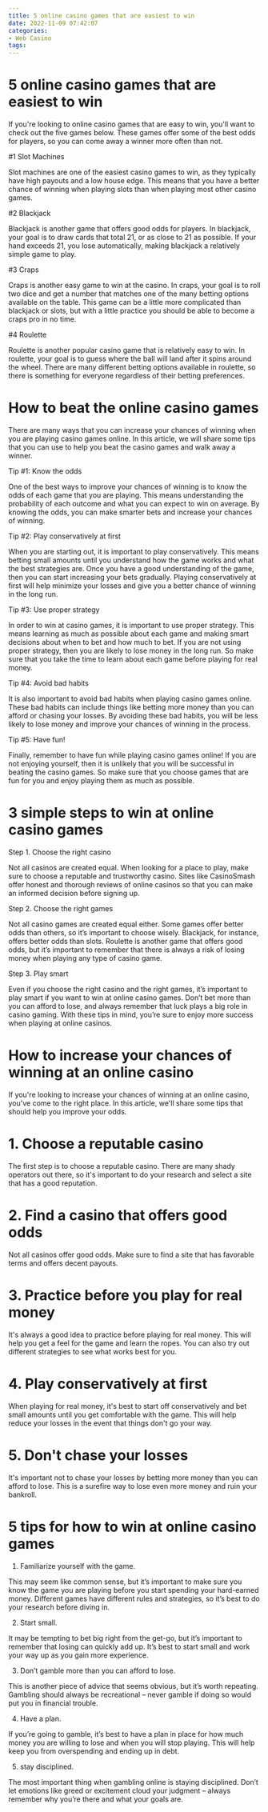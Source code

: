 ```yaml
---
title: 5 online casino games that are easiest to win
date: 2022-11-09 07:42:07
categories:
- Web Casino
tags:
---
```



#  5 online casino games that are easiest to win

If you're looking to online casino games that are easy to win, you'll want to check out the five games below. These games offer some of the best odds for players, so you can come away a winner more often than not.

#1 Slot Machines

Slot machines are one of the easiest casino games to win, as they typically have high payouts and a low house edge. This means that you have a better chance of winning when playing slots than when playing most other casino games.

#2 Blackjack

Blackjack is another game that offers good odds for players. In blackjack, your goal is to draw cards that total 21, or as close to 21 as possible. If your hand exceeds 21, you lose automatically, making blackjack a relatively simple game to play.

#3 Craps

Craps is another easy game to win at the casino. In craps, your goal is to roll two dice and get a number that matches one of the many betting options available on the table. This game can be a little more complicated than blackjack or slots, but with a little practice you should be able to become a craps pro in no time.

#4 Roulette

Roulette is another popular casino game that is relatively easy to win. In roulette, your goal is to guess where the ball will land after it spins around the wheel. There are many different betting options available in roulette, so there is something for everyone regardless of their betting preferences.

#  How to beat the online casino games

There are many ways that you can increase your chances of winning when you are playing casino games online. In this article, we will share some tips that you can use to help you beat the casino games and walk away a winner.

Tip #1: Know the odds

One of the best ways to improve your chances of winning is to know the odds of each game that you are playing. This means understanding the probability of each outcome and what you can expect to win on average. By knowing the odds, you can make smarter bets and increase your chances of winning.

Tip #2: Play conservatively at first

When you are starting out, it is important to play conservatively. This means betting small amounts until you understand how the game works and what the best strategies are. Once you have a good understanding of the game, then you can start increasing your bets gradually. Playing conservatively at first will help minimize your losses and give you a better chance of winning in the long run.

Tip #3: Use proper strategy

In order to win at casino games, it is important to use proper strategy. This means learning as much as possible about each game and making smart decisions about when to bet and how much to bet. If you are not using proper strategy, then you are likely to lose money in the long run. So make sure that you take the time to learn about each game before playing for real money.

Tip #4: Avoid bad habits

It is also important to avoid bad habits when playing casino games online. These bad habits can include things like betting more money than you can afford or chasing your losses. By avoiding these bad habits, you will be less likely to lose money and improve your chances of winning in the process.

Tip #5: Have fun!

Finally, remember to have fun while playing casino games online! If you are not enjoying yourself, then it is unlikely that you will be successful in beating the casino games. So make sure that you choose games that are fun for you and enjoy playing them as much as possible.

#  3 simple steps to win at online casino games

Step 1. Choose the right casino

Not all casinos are created equal. When looking for a place to play, make sure to choose a reputable and trustworthy casino. Sites like CasinoSmash offer honest and thorough reviews of online casinos so that you can make an informed decision before signing up.

Step 2. Choose the right games

Not all casino games are created equal either. Some games offer better odds than others, so it’s important to choose wisely. Blackjack, for instance, offers better odds than slots. Roulette is another game that offers good odds, but it’s important to remember that there is always a risk of losing money when playing any type of casino game.

Step 3. Play smart

Even if you choose the right casino and the right games, it’s important to play smart if you want to win at online casino games. Don’t bet more than you can afford to lose, and always remember that luck plays a big role in casino gaming. With these tips in mind, you’re sure to enjoy more success when playing at online casinos.

#  How to increase your chances of winning at an online casino

If you're looking to increase your chances of winning at an online casino, you've come to the right place. In this article, we'll share some tips that should help you improve your odds.

# 1. Choose a reputable casino

The first step is to choose a reputable casino. There are many shady operators out there, so it's important to do your research and select a site that has a good reputation.

# 2. Find a casino that offers good odds

Not all casinos offer good odds. Make sure to find a site that has favorable terms and offers decent payouts.

# 3. Practice before you play for real money

It's always a good idea to practice before playing for real money. This will help you get a feel for the game and learn the ropes. You can also try out different strategies to see what works best for you.

# 4. Play conservatively at first

When playing for real money, it's best to start off conservatively and bet small amounts until you get comfortable with the game. This will help reduce your losses in the event that things don't go your way.

# 5. Don't chase your losses

It's important not to chase your losses by betting more money than you can afford to lose. This is a surefire way to lose even more money and ruin your bankroll.

#  5 tips for how to win at online casino games

1. Familiarize yourself with the game.

This may seem like common sense, but it’s important to make sure you know the game you are playing before you start spending your hard-earned money. Different games have different rules and strategies, so it’s best to do your research before diving in.

2. Start small.

It may be tempting to bet big right from the get-go, but it’s important to remember that losing can quickly add up. It’s best to start small and work your way up as you gain more experience.

3. Don’t gamble more than you can afford to lose.

This is another piece of advice that seems obvious, but it’s worth repeating. Gambling should always be recreational – never gamble if doing so would put you in financial trouble.

4. Have a plan.

If you’re going to gamble, it’s best to have a plan in place for how much money you are willing to lose and when you will stop playing. This will help keep you from overspending and ending up in debt.

5. stay disciplined.

The most important thing when gambling online is staying disciplined. Don’t let emotions like greed or excitement cloud your judgment – always remember why you’re there and what your goals are.